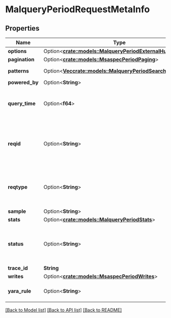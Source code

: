 # MalqueryPeriodRequestMetaInfo

## Properties

Name | Type | Description | Notes
------------ | ------------- | ------------- | -------------
**options** | Option<[**crate::models::MalqueryPeriodExternalHuntOptions**](malquery.ExternalHuntOptions.md)> |  | [optional]
**pagination** | Option<[**crate::models::MsaspecPeriodPaging**](msaspec.Paging.md)> |  | [optional]
**patterns** | Option<[**Vec<crate::models::MalqueryPeriodSearchParameter>**](malquery.SearchParameter.md)> | Patterns to search for | [optional]
**powered_by** | Option<**String**> |  | [optional]
**query_time** | Option<**f64**> | Elapsed time since the request started in seconds | [optional]
**reqid** | Option<**String**> | Request ID returned after creating a hunt or exact search | [optional]
**reqtype** | Option<**String**> | Request type. Possible values: hunt, search | [optional]
**sample** | Option<**String**> | Sample ID | [optional]
**stats** | Option<[**crate::models::MalqueryPeriodStats**](malquery.Stats.md)> |  | [optional]
**status** | Option<**String**> | Request status. Possible values: inprogress, failed, done | [optional]
**trace_id** | **String** |  |
**writes** | Option<[**crate::models::MsaspecPeriodWrites**](msaspec.Writes.md)> |  | [optional]
**yara_rule** | Option<**String**> | YARA rule to be monitored | [optional]

[[Back to Model list]](./README.md#documentation-for-models) [[Back to API list]](./README.md#documentation-for-api-endpoints) [[Back to README]](../README.md)
